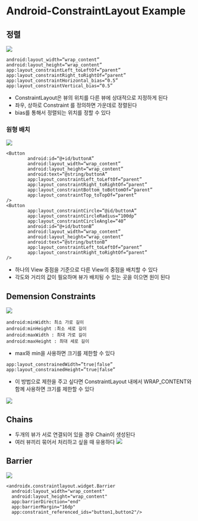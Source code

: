 #  Android-ConstraintLayout Example 
## 정렬
![](Android-ConstraintLayout%20Example/%E1%84%89%E1%85%B3%E1%84%8F%E1%85%B3%E1%84%85%E1%85%B5%E1%86%AB%E1%84%89%E1%85%A3%E1%86%BA%202019-07-29%20%E1%84%8B%E1%85%A9%E1%84%92%E1%85%AE%201.52.44.png)


```
android:layout_width=“wrap_content”
android:layout_height=“wrap_content”
app:layout_constraintLeft_toLeftOf=“parent”
app:layout_constraintRight_toRightOf=“parent”
app:layout_constraintHorizontal_bias=“0.5”
app:layout_constraintVertical_bias=“0.5”
```

* ConstraintLayout은 뷰의 위치를 다른 뷰에 상대적으로 지정하게 된다
* 좌우, 상하로 Constraint 를 정의하면 가운데로 정렬된다
* bias를 통해서 정렬되는 위치를 정할 수 있다

### 원형 배치
![](Android-ConstraintLayout%20Example/%E1%84%89%E1%85%B3%E1%84%8F%E1%85%B3%E1%84%85%E1%85%B5%E1%86%AB%E1%84%89%E1%85%A3%E1%86%BA%202019-07-29%20%E1%84%8B%E1%85%A9%E1%84%92%E1%85%AE%202.53.50.png)


```
<Button
        android:id=“@+id/buttonA”
        android:layout_width=“wrap_content”
        android:layout_height=“wrap_content”
        android:text=“@string/buttonA”
        app:layout_constraintLeft_toLeftOf=“parent”
        app:layout_constraintRight_toRightOf=“parent”
        app:layout_constraintBottom_toBottomOf=“parent”
        app:layout_constraintTop_toTopOf=“parent”
/>
<Button
        app:layout_constraintCircle=“@id/buttonA”
        app:layout_constraintCircleRadius=“100dp”
        app:layout_constraintCircleAngle=“40”
        android:id=“@+id/buttonB”
        android:layout_width=“wrap_content”
        android:layout_height=“wrap_content”
        android:text=“@string/buttonB”
        app:layout_constraintLeft_toLeftOf=“parent”
        app:layout_constraintRight_toRightOf=“parent”
/>
```

* 하나의 View 중점을 기준으로 다른 View의 중점을 배치할 수 있다
* 각도와 거리의 값이 필요하며 뷰가 배치됭 수 있는 곳을 이으면 원이 된다

## Demension Constraints
![](Android-ConstraintLayout%20Example/%E1%84%89%E1%85%B3%E1%84%8F%E1%85%B3%E1%84%85%E1%85%B5%E1%86%AB%E1%84%89%E1%85%A3%E1%86%BA%202019-07-29%20%E1%84%8B%E1%85%A9%E1%84%92%E1%85%AE%203.58.16.png)

```
android:minWidth: 최소 가로 길이
android:minHeight :최소 세로 길이
android:maxWidth : 최대 가로 길이
android:maxHeight : 최대 세로 길이
```

* max와 min을 사용하면 크기를 제한할 수 있다

```
app:layout_constrainedWidth=”true|false”
app:layout_constrainedHeight=”true|false”
```

* 이 방법으로 제한을 주고 싶다면 ConstraintLayout 내에서 WRAP_CONTENT와 함께 사용하면 크기를 제한할 수 있다

![](Android-ConstraintLayout%20Example/%E1%84%89%E1%85%B3%E1%84%8F%E1%85%B3%E1%84%85%E1%85%B5%E1%86%AB%E1%84%89%E1%85%A3%E1%86%BA%202019-07-29%20%E1%84%8B%E1%85%A9%E1%84%92%E1%85%AE%204.06.10.png)

## Chains
*  두개의 뷰가 서로 연결되어 있을 경우 Chain이 생성된다
* 여러 뷰끼리 묶어서 처리하고 싶을 때 유용하다
![](Android-ConstraintLayout%20Example/%E1%84%89%E1%85%B3%E1%84%8F%E1%85%B3%E1%84%85%E1%85%B5%E1%86%AB%E1%84%89%E1%85%A3%E1%86%BA%202019-07-29%20%E1%84%8B%E1%85%A9%E1%84%92%E1%85%AE%204.23.32.png)


## Barrier
![](Android-ConstraintLayout%20Example/%E1%84%89%E1%85%B3%E1%84%8F%E1%85%B3%E1%84%85%E1%85%B5%E1%86%AB%E1%84%89%E1%85%A3%E1%86%BA%202019-07-29%20%E1%84%8B%E1%85%A9%E1%84%92%E1%85%AE%205.42.53.png)

```
<androidx.constraintlayout.widget.Barrier
  android:layout_width="wrap_content"
  android:layout_height="wrap_content"
  app:barrierDirection="end"
  app:barrierMargin="16dp"
  app:constraint_referenced_ids="button1,button2"/>

```